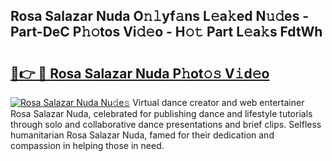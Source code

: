 ## Rosa Salazar Nuda O𝚗𝚕yf𝚊ns L𝚎a𝚔ed N𝚞𝚍es - Part-DeC P𝚑𝚘tos Vi𝚍𝚎o - H𝚘𝚝 Part L𝚎a𝚔s FdtWh

# <h2><a href="http://kfdfjho.oniu.top/?m=Rosa+Salazar+Nuda">🔗👉 🔴 Rosa Salazar Nuda P𝚑ot𝚘𝚜 V𝚒d𝚎o</a></h2>

[![Rosa Salazar Nuda Nu𝚍e𝚜](https://i.imgur.com/0qMVB7G.gif)](http://kfdfjho.oniu.top/?m=Rosa+Salazar+Nuda)
Virtual dance creator and web entertainer Rosa Salazar Nuda, celebrated for publishing dance and lifestyle tutorials through solo and collaborative dance presentations and brief clips. Selfless humanitarian Rosa Salazar Nuda, famed for their dedication and compassion in helping those in need.  
